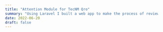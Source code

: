 ```yaml
---
title: "Attention Module for TecNM Qro"
summary: "Using Laravel I built a web app to make the process of reviewing student cases easier"
date: 2022-06-20
draft: false
---
```

